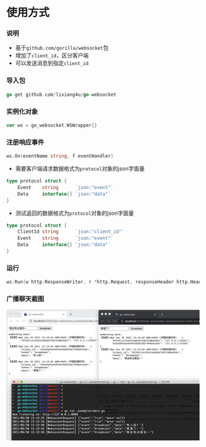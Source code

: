 # 使用方式

### 说明
- 基于`github.com/gorilla/websocket`包
- 增加了`client_id`，区分客户端
- 可以发送消息到指定`client_id`


### 导入包
```go
go get github.com/lixiang4u/go-websocket
```

### 实例化对象
```go
var ws = go_websocket.WSWrapper{}
```

### 注册响应事件
```go
ws.On(eventName string, f eventHandler)
```

- 需要客户端请求数据格式为`protocol`对象的json字面量
```go
type protocol struct {
	Event    string      `json:"event"`
	Data     interface{} `json:"data"`
}
```

- 测试返回的数据格式为`protocol`对象的json字面量
```go
type protocol struct {
	ClientId string      `json:"client_id"`
	Event    string      `json:"event"`
	Data     interface{} `json:"data"`
}
```


### 运行
```go
ws.Run(w http.ResponseWriter, r *http.Request, responseHeader http.Header)
```

### 广播聊天截图


![markdown](https://raw.githubusercontent.com/lixiang4u/go-websocket/master/_examples/screenshot.png "markdown")
